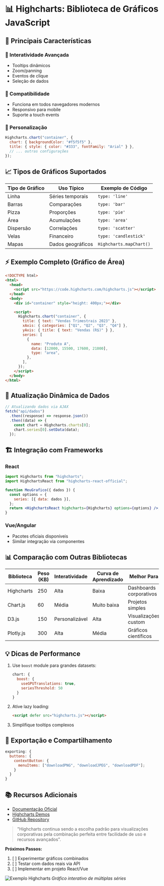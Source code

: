 # 📊 Highcharts: Biblioteca de Gráficos JavaScript

## 🌟 Principais Características

### 🎯 Interatividade Avançada

- Tooltips dinâmicos
- Zoom/panning
- Eventos de clique
- Seleção de dados

### 📱 Compatibilidade

- Funciona em todos navegadores modernos
- Responsivo para mobile
- Suporte a touch events

### 🎨 Personalização

```javascript
Highcharts.chart("container", {
  chart: { backgroundColor: "#f5f5f5" },
  title: { style: { color: "#333", fontFamily: "Arial" } },
  // ... outras configurações
});
```

## 📈 Tipos de Gráficos Suportados

| Tipo de Gráfico | Uso Típico        | Exemplo de Código       |
| --------------- | ----------------- | ----------------------- |
| Linha           | Séries temporais  | `type: 'line'`          |
| Barras          | Comparações       | `type: 'bar'`           |
| Pizza           | Proporções        | `type: 'pie'`           |
| Área            | Acumulações       | `type: 'area'`          |
| Dispersão       | Correlações       | `type: 'scatter'`       |
| Velas           | Financeiro        | `type: 'candlestick'`   |
| Mapas           | Dados geográficos | `Highcharts.mapChart()` |

## ⚡ Exemplo Completo (Gráfico de Área)

```html
<!DOCTYPE html>
<html>
  <head>
    <script src="https://code.highcharts.com/highcharts.js"></script>
  </head>
  <body>
    <div id="container" style="height: 400px;"></div>

    <script>
      Highcharts.chart("container", {
        title: { text: "Vendas Trimestrais 2023" },
        xAxis: { categories: ["Q1", "Q2", "Q3", "Q4"] },
        yAxis: { title: { text: "Vendas (R$)" } },
        series: [
          {
            name: "Produto A",
            data: [12000, 15500, 17600, 21000],
            type: "area",
          },
        ],
      });
    </script>
  </body>
</html>
```

## 🔄 Atualização Dinâmica de Dados

```javascript
// Atualizando dados via AJAX
fetch("api/dados")
  .then((response) => response.json())
  .then((data) => {
    const chart = Highcharts.charts[0];
    chart.series[0].setData(data);
  });
```

## 🏗️ Integração com Frameworks

### React

```jsx
import Highcharts from "highcharts";
import HighchartsReact from "highcharts-react-official";

function MeuGrafico({ dados }) {
  const options = {
    series: [{ data: dados }],
  };
  return <HighchartsReact highcharts={Highcharts} options={options} />;
}
```

### Vue/Angular

- Pacotes oficiais disponíveis
- Similar integração via componentes

## 📊 Comparação com Outras Bibliotecas

| Biblioteca | Peso (KB) | Interatividade | Curva de Aprendizado | Melhor Para             |
| ---------- | --------- | -------------- | -------------------- | ----------------------- |
| Highcharts | 250       | Alta           | Baixa                | Dashboards corporativos |
| Chart.js   | 60        | Média          | Muito baixa          | Projetos simples        |
| D3.js      | 150       | Personalizável | Alta                 | Visualizações custom    |
| Plotly.js  | 300       | Alta           | Média                | Gráficos científicos    |

## 💡 Dicas de Performance

1. Use `boost` module para grandes datasets:

   ```javascript
   chart: {
     boost: {
       useGPUTranslations: true,
       seriesThreshold: 50
     }
   }
   ```

2. Ative lazy loading:

   ```html
   <script defer src="highcharts.js"></script>
   ```

3. Simplifique tooltips complexos

## 🚀 Exportação e Compartilhamento

```javascript
exporting: {
  buttons: {
    contextButton: {
      menuItems: ["downloadPNG", "downloadJPEG", "downloadPDF"];
    }
  }
}
```

## 📚 Recursos Adicionais

- [Documentação Oficial](https://www.highcharts.com/docs)
- [Highcharts Demos](https://www.highcharts.com/demo)
- [GitHub Repository](https://github.com/highcharts/highcharts)

> "Highcharts continua sendo a escolha padrão para visualizações corporativas pela combinação perfeita entre facilidade de uso e recursos avançados".

**Próximos Passos:**

1. [ ] Experimentar gráficos combinados
2. [ ] Testar com dados reais via API
3. [ ] Implementar em projeto React/Vue

![Exemplo Highcharts](https://www.highcharts.com/samples/graphics/highcharts-demo.jpg)
_Gráfico interativo de múltiplas séries_
